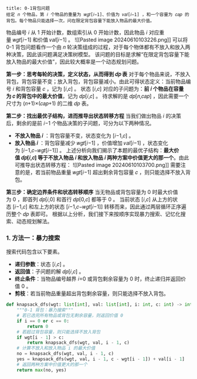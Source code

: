 ```ad-question
title: 0-1背包问题
给定 𝑛 个物品，第 𝑖 个物品的重量为 𝑤𝑔𝑡[𝑖−1]、价值为 𝑣𝑎𝑙[𝑖−1] ，和一个容量为 𝑐𝑎𝑝 的背包。每个物品只能选择一次，问在限定背包容量下能放入物品的最大价值。

```
物品编号 𝑖 从 1 开始计数，数组索引从 0 开始计数，因此物品 𝑖 对应重量 𝑤𝑔𝑡[𝑖−1] 和价值 𝑣𝑎𝑙[𝑖−1] 。
![[Pasted image 20240610103226.png]]
可以将 0-1 背包问题看作一个由 𝑛 轮决策组成的过程，对于每个物体都有不放入和放入两种决策，因此该问题满足决策树模型。
该问题的目标是求解“在限定背包容量下能放入物品的最大价值”，因此较大概率是一个动态规划问题。

**第一步：思考每轮的决策，定义状态，从而得到 𝑑𝑝 表**
对于每个物品来说，不放入背包，背包容量不变；放入背包，背包容量减小。由此可得状态定义：当前物品编号 𝑖 和背包容量 𝑐 ，记为 [𝑖,𝑐] 。
状态 [𝑖,𝑐] 对应的子问题为：**前 𝑖 个物品在容量为 𝑐 的背包中的最大价值**，记为 𝑑𝑝[𝑖,𝑐] 。
待求解的是 𝑑𝑝[𝑛,𝑐𝑎𝑝] ，因此需要一个尺寸为 (𝑛+1)×(𝑐𝑎𝑝+1) 的二维 𝑑𝑝 表。

**第二步：找出最优子结构，进而推导出状态转移方程**
当我们做出物品 𝑖 的决策后，剩余的是前 𝑖−1 个物品决策的子问题，可分为以下两种情况。
- **不放入物品 𝑖** ：背包容量不变，状态变化为 [𝑖−1,𝑐] 。
- **放入物品 𝑖** ：背包容量减少 𝑤𝑔𝑡[𝑖−1] ，价值增加 𝑣𝑎𝑙[𝑖−1] ，状态变化为 [𝑖−1,𝑐−𝑤𝑔𝑡[𝑖−1]] 。
上述分析向我们揭示了本题的最优子结构：**最大价值 𝑑𝑝[𝑖,𝑐] 等于不放入物品 𝑖 和放入物品 𝑖 两种方案中价值更大的那一个**。由此可推导出状态转移方程：
![[Pasted image 20240610103700.png]]
需要注意的是，若当前物品重量 𝑤𝑔𝑡[𝑖−1] 超出剩余背包容量 𝑐 ，则只能选择不放入背包。

**第三步：确定边界条件和状态转移顺序**
当无物品或背包容量为 0 时最大价值为 0 ，即首列 𝑑𝑝[𝑖,0] 和首行 𝑑𝑝[0,𝑐] 都等于 0 。
当前状态 [𝑖,𝑐] 从上方的状态 [𝑖−1,𝑐] 和左上方的状态 [𝑖−1,𝑐−𝑤𝑔𝑡[𝑖−1]] 转移而来，因此通过两层循环正序遍历整个 𝑑𝑝 表即可。
根据以上分析，我们接下来按顺序实现暴力搜索、记忆化搜索、动态规划解法。

### 1. 方法一：暴力搜索
搜索代码包含以下要素。
- **递归参数**：状态 [𝑖,𝑐] 。
- **返回值**：子问题的解 𝑑𝑝[𝑖,𝑐] 。
- **终止条件**：当物品编号越界 𝑖=0 或背包剩余容量为 0 时，终止递归并返回价值 0 。
- **剪枝**：若当前物品重量超出背包剩余容量，则只能选择不放入背包。
```python
def knapsack_dfs(wgt: list[int], val: list[int], i: int, c: int) -> int:
	"""0-1 背包：暴力搜索"""
	# 若已选完所有物品或背包无剩余容量，则返回价值 0
	if i == 0 or c == 0:
	    return 0
	# 若超过背包容量，则只能选择不放入背包
	if wgt[i - 1] > c:
	    return knapsack_dfs(wgt, val, i - 1, c)
	# 计算不放入和放入物品 i 的最大价值
	no = knapsack_dfs(wgt, val, i - 1, c)
	yes = knapsack_dfs(wgt, val, i - 1, c - wgt[i - 1]) + val[i - 1]
	# 返回两种方案中价值更大的那一个
	return max(no, yes)
```